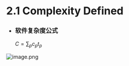 # 2.1 Complexity Defined
* ### 软件复杂度公式
	$C = \sum_{p}{c_{p}t_{p}}$
	
![image.png](https://raw.githubusercontent.com/lj970926/image-hosting/master/images/20241212153540.png)
